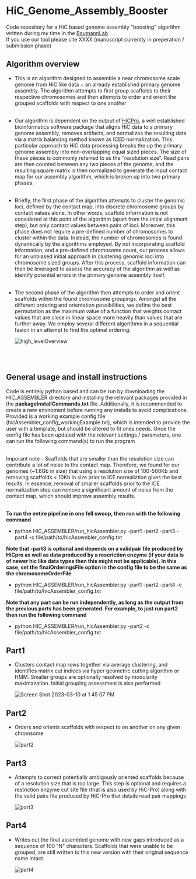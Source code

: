 # HiC_Genome_Assembly_Booster
Code repository for a HiC based genome assembly "boosting" algorithm written during my time in the [BaumannLab](https://www.baumannlab.org)<br>
If you use our tool please cite XXXX (manuscript currently in preperation / submission phase)

## Algorithm overview

- This is an algorithm designed to assemble a near chromosome scale genome from HiC like data + an already established primary genome assembly. The algorithm attempts to first group scaffolds to their respective chromosomes and then attempts to order and orient the grouped scaffolds with respect to one another<br><br>

- Our algorithm is dependent on the output of [HiCPro](https://github.com/nservant/HiC-Pro), a well established bioinformatics software package that aligns HiC data to a primary genome assembly, removes artifacts, and normalizes the resulting data via a matrix balancing method known as ICED normalization. This particular approach to HiC data processing breaks the up the primary genome assembly into non-overlapping equal sized pieces. The size of these pieces is commonly referred to as the “resolution size”. Read pairs are then counted between any two pieces of the genome, and the resulting square matrix is then normalized to generate the input contact map for our assembly algorithm, which is broken up into two primary phases.<br><br>

- Briefly, the first phase of the algorithm attempts to cluster the genomic loci, defined by the contact map, into discrete chromosome groups by contact values alone. In other words, scaffold information is not considered at this point of the algorithm (apart from the initial alignment step), but only contact values between pairs of loci. Moreover, this phase does not require a pre-defined number of chromosomes to cluster within the data. Instead, the number of chromosomes is found dynamically by the algorithms employed. By not incorporating scaffold information, and a pre-defined chromosome count, our process allows for an unbiased initial approach in clustering genomic loci into chromosome sized groups. After this process, scaffold information can then be leveraged to assess the accuracy of the algorithm as well as identify potential errors in the primary genome assembly itself.<br><br>

- The second phase of the algorithm then attempts to order and orient scaffolds within the found chromosome groupings. Amongst all the different ordering and orientation possibilities, we define the best permutation as the maximum value of a function that weights contact values that are close in linear space more heavily than values that are further away. We employ several different algorithms in a sequential fasion in an attempt to find the optimal ordering.


  ![high_levelOverview](https://user-images.githubusercontent.com/20343526/219607825-c99b6578-828b-4031-bc9a-7f730d115262.png)

<br><br>
## General usage and install instructions
Code is entirely python based and can be run by downloading the HIC_ASSEMBLER directory and installing the relevant packages provided in the **packageInstallCommands.txt** file. Additionally, it is recommended to create a new enviroment before running any installs to avoid complications.
Provided is a working example config file (hicAssembler_config_workingExample.txt), which is intended to provide the user with a template, but should be altered to fit ones needs. Once the config file has been updated with the relevant settings / parameters, one can run the following command(s) to run the program<br><br>

Imporant note - Scaffolds that are smaller than the resulotion size can contribute a lot of noise to the contact map. Therefore, we found for our genomes (~1.6Gb in size) that using a resolution size of 100-500Kb and removing scaffolds < 10Kb in size prior to ICE normaliztion gives the best results. In essence, removal of smaller scaffolds prior to the ICE normalization step can remove a significant amount of noise from the contact map, which should improve assembly results. <br><br>

**To run the entire pipeline in one fell swoop, then run with the following command**
- python HIC_ASSEMBLER/run_hicAssembler.py -part1 -part2 -part3 -part4 -c file/path/to/hicAssembler_config.txt

**Note that -part3 is optional and depends on a validpair file produced by HiCpro as well as data produced by a rescriction enzyme (if your data is of newer hic like data types then this might not be applicable). In this case, set the finalOrderingsFile option in the config file to be the same as the chromosomeOrderFile**
- python HIC_ASSEMBLER/run_hicAssembler.py -part1 -part2 -part4 -c file/path/to/hicAssembler_config.txt

**Note that any part can be run independently, as long as the output from the previous parts has been generated. For example, to just run part2 then run the following command**
- python HIC_ASSEMBLER/run_hicAssembler.py -part2 -c file/path/to/hicAssembler_config.txt

## Part1

- Clusters contact map rows together via average clustering, and identifies matrix cut indices via hyper geometric cutting algorithm or HMM. Smaller groups are optionally resolved by modularity maximazation. Initial grouping assessment is also performed
  
  ![Screen Shot 2023-03-10 at 1 45 07 PM](https://user-images.githubusercontent.com/20343526/224424933-167ccb6d-a552-407f-8565-8aac53f63dad.png)


## Part2

- Orders and orients scaffolds with respect to on another on any given chromsome

  ![part2](https://user-images.githubusercontent.com/20343526/219610194-72c2aef0-8cde-45f9-8ecb-a73cba6ef967.png)



## Part3

- Attempts to correct potentially ambigously oriented scaffolds because of a resolution size that is too large. This step is optional and requires a restriction enzyme cut site file (that is also used by HiC-Pro) along with the valid pairs file produced by HiC-Pro that details read pair mappings

  ![part3](https://user-images.githubusercontent.com/20343526/219610278-6c374383-3f68-494b-816b-19f549fc4442.png)



## Part4

- Writes out the final assembled genome with new gaps introduced as a sequence of 100 "N" characters. Scaffolds that were unable to be grouped, are still written to this new version with their original sequence name intact.

  ![part4](https://user-images.githubusercontent.com/20343526/219610312-04df94eb-9a08-455b-b2fc-96bcbcb6628f.png)

